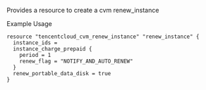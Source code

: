 Provides a resource to create a cvm renew_instance

Example Usage

```hcl
resource "tencentcloud_cvm_renew_instance" "renew_instance" {
  instance_ids =
  instance_charge_prepaid {
	period = 1
	renew_flag = "NOTIFY_AND_AUTO_RENEW"
  }
  renew_portable_data_disk = true
}
```